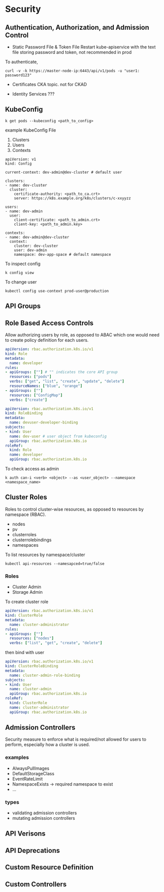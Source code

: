 # Security
## Authentication, Authorization, and Admission Control
- Static Password File & Token File
Restart kube-apiservice with the text file storing password and token, not recommended in prod

To authenticate,
```
curl -v -k https://master-node-ip:6443/api/v1/pods -u "user1: password123"
```

- Certificates
CKA topic. not for CKAD

- Identity Services
???

## KubeConfig
```
k get pods --kubeconfig <path_to_config>
```

example KubeConfig File
1. Clusters
2. Users
3. Contexts
```
apiVersion: v1
kind: Config

current-context: dev-admin@dev-cluster # default user

clusters:
- name: dev-cluster
  cluster:
    certificate-authority: <path_to_ca.crt>
    server: https://k8s.example.org/k8s/clusters/c-xxyyzz

users:
- name: dev-admin
  user:
    client-certificate: <path_to_admin.crt>
    client-key: <path_to_admin.key>

contexts:
- name: dev-admin@dev-cluster
  context:
    cluster: dev-cluster
    user: dev-admin
    namespace: dev-app-space # default namespace
```

To inspect config
```
k config view
```

To change user
```
kubectl config use-context prod-user@production
```

## API Groups

## Role Based Access Controls
Allow authorizing users by role, as opposed to ABAC which one would need to create policy definition for each users.

```yaml
apiVersion: rbac.authorization.k8s.io/v1
kind: Role
metadata:
  name: developer
rules:
- apiGroups: [""] # "" indicates the core API group
  resources: ["pods"]
  verbs: ["get", "list", "create", "update", "delete"]
  resourceNames: ["blue", "orange"]
- apiGroups: [""]
  resources: ["ConfigMap"]
  verbs: ["create"]
```

```yaml
apiVersion: rbac.authorization.k8s.io/v1
kind: RoleBinding
metadata:
  name: devuser-developer-binding
subjects:
- kind: User
  name: dev-user # user object from kubeconfig
  apiGroup: rbac.authorization.k8s.io
roleRef:
  kind: Role
  name: developer
  apiGroup: rbac.authorization.k8s.io
```

To check access as admin
```
k auth can-i <verb> <object> --as <user_object> --namespace <namespace_name>
```

## Cluster Roles
Roles to control cluster-wise resources, as opposed to resources by namespace (RBAC).
- nodes
- pv
- clusterroles
- clusterrolebindings
- namespaces

To list resources by namespace/cluster
```
kubectl api-resources --namesapced=true/false
```

### Roles
- Cluster Admin
- Storage Admin

To create cluster role
```yaml
apiVersion: rbac.authorization.k8s.io/v1
kind: ClusterRole
metadata:
  name: cluster-administrator
rules:
- apiGroups: [""]
  resources: ["nodes"]
  verbs: ["list", "get", "create", "delete"]
```

then bind with user
```yaml
apiVersion: rbac.authorization.k8s.io/v1
kind: ClusterRoleBinding
metadata:
  name: cluster-admin-role-binding
subjects:
- kind: User
  name: cluster-admin
  apiGroup: rbac.authorization.k8s.io
roleRef:
  kind: ClusterRole
  name: cluster-administrator
  apiGroup: rbac.authorization.k8s.io
```

## Admission Controllers
Security measure to enforce what is required/not allowed for users to perform, especially how a cluster is used.

### examples
- AlwaysPullImages
- DefaultStorageClass
- EventRateLimit
- NamespaceExists -> required namespace to exist
- ...

### types
- validating admission controllers
- mutating admission controllers

## API Verisons
## API Deprecations
## Custom Resource Definition
## Custom Controllers